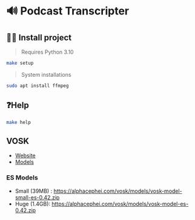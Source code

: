# 🔊 Podcast Transcripter

## 🧑‍💻 Install project

> Requires Python 3.10

```bash
make setup
```

> System installations

```bash
sudo apt install ffmpeg
```

## ❓Help

```bash
make help
```

## VOSK

- [Website](https://alphacephei.com/vosk/)
- [Models](https://alphacephei.com/vosk/models) 

### ES Models
- Small (39MB) : https://alphacephei.com/vosk/models/vosk-model-small-es-0.42.zip
- Huge (1.4GB): https://alphacephei.com/vosk/models/vosk-model-es-0.42.zip